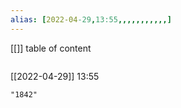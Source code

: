 ```yaml
---
alias: [2022-04-29,13:55,,,,,,,,,,,]
---
```

[[]]
table of content
```toc
```

[[2022-04-29]] 13:55

```query
"1842"
```